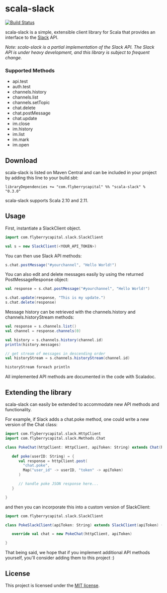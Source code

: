 # scala-slack
[![Build Status](https://travis-ci.org/ponkotuy/scala-slack.svg?branch=master)](https://travis-ci.org/ponkotuy/scala-slack)

scala-slack is a simple, extensible client library for Scala that provides an interface to the [Slack](http://slack.com) API.

_Note: scala-slack is a partial implementation of the Slack API. The Slack API is under heavy development, and this library
is subject to frequent change._

### Supported Methods

 - api.test
 - auth.test
 - channels.history
 - channels.list
 - channels.setTopic
 - chat.delete
 - chat.postMessage
 - chat.update
 - im.close
 - im.history
 - im.list
 - im.mark
 - im.open

## Download

scala-slack is listed on Maven Central and can be included in your project by adding this line to your build.sbt:
```
libraryDependencies += "com.flyberrycapital" %% "scala-slack" % "0.3.0"
```
scala-slack supports Scala 2.10 and 2.11.

## Usage

First, instantiate a SlackClient object.

```scala
import com.flyberrycapital.slack.SlackClient

val s = new SlackClient(<YOUR_API_TOKEN>)
```

You can then use Slack API methods:
```scala
s.chat.postMessage("#yourchannel", "Hello World!")
```

You can also edit and delete messages easily by using the returned PostMessageResponse object:
```scala
val response = s.chat.postMessage("#yourchannel", "Hello World!")

s.chat.update(response, "This is my update.")
s.chat.delete(response)
```

Message history can be retrieved with the channels.history and channels.historyStream methods:
```scala
val response = s.channels.list()
val channel = response.channels(0)

val history = s.channels.history(channel.id)
println(history.messages)

// get stream of messages in descending order
val historyStream = s.channels.historyStream(channel.id)

historyStream foreach println
```

All implemented API methods are documented in the code with Scaladoc.

## Extending the library

scala-slack can easily be extended to accommodate new API methods and functionality.

For example, if Slack adds a chat.poke method, one could write a new version of the Chat class:
```scala
import com.flyberrycapital.slack.HttpClient
import com.flyberrycapital.slack.Methods.Chat

class PokeChat(httpClient: HttpClient, apiToken: String) extends Chat(httpClient, apiToken) {

   def poke(userID: String) = {
      val response = httpClient.post(
        "chat.poke",
        Map("user_id" -> userID, "token" -> apiToken)
      )

      // handle poke JSON response here...
   }

}
```

and then you can incorporate this into a custom version of SlackClient:

```scala
import com.flyberrycapital.slack.SlackClient

class PokeSlackClient(apiToken: String) extends SlackClient(apiToken) {

   override val chat = new PokeChat(httpClient, apiToken)

}
```

That being said, we hope that if you implement additional API methods yourself, you'll consider adding them to this project :)

## License

This project is licensed under the [MIT license](http://opensource.org/licenses/MIT).
